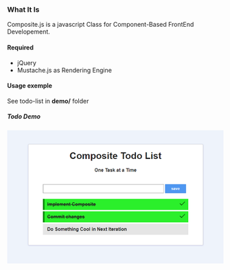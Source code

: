 ### What It Is
Composite.js is a javascript Class for Component-Based FrontEnd Developement.

#### Required
 - jQuery
 - Mustache.js as Rendering Engine
 
 #### Usage exemple
 See todo-list in **demo/** folder

##### Todo Demo 
![Todo Demo](/demo.png?raw=true "Todo List")
